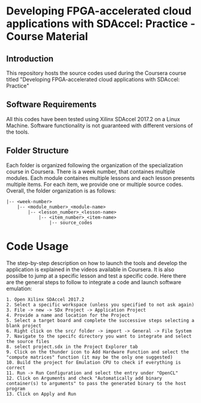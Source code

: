 # Developing FPGA-accelerated cloud applications with SDAccel: Practice - Course Material

## Introduction
This repository hosts the source codes used during the Coursera course titled "Developing FPGA-accelerated cloud applications with SDAccel: Practice"

## Software Requirements
All this codes have been tested using Xilinx SDAccel 2017.2 on a Linux Machine. Software functionality is not guaranteed with different versions of the tools.

## Folder Structure
Each folder is organized following the organization of the specialization course in Coursera.
There is a week number, that containes multiple modules. Each module containes multiple lessons and each lesson presents multiple items.
For each item, we provide one or multiple source codes.
Overall, the folder organization is as follows:
``` 
|-- <week-number>
    |-- <module_number>_<module-name>
        |-- <lesson_number>_<lesson-name>
            |-- <item_number>_<item-name>
                |-- source_codes
```

# Code Usage
The step-by-step description on how to launch the tools and develop the application is explained in the videos available in Coursera.
It is also possilbe to jump at a specific lesson and test a specific code. 
Here there are the general steps to follow to integrate a code and launch software emulation:
``` 
1. Open Xilinx SDAccel 2017.2
2. Select a specific workspace (unless you specified to not ask again)
3. File -> new -> SDx Project -> Application Project
4. Provide a name and location for the Project
5. Select a target board and complete the successive steps selecting a blank project
6. Right click on the src/ folder -> import -> General -> File System
7. Navigate to the specifc directory you want to integrate and select the source files
8. select project.sdx in the Project Explorer tab
9. Click on the thunder icon to Add Hardware Function and select the "compute matrices" function (it may be the only one suggested)
10. Build the project for Emulation CPU to check if everything is correct
11. Run -> Run Configuration and select the entry under "OpenCL"
12. Click on Arguments and check "Automatically add binary container(s) to arguments" to pass the generated binary to the host program
13. Click on Apply and Run
```